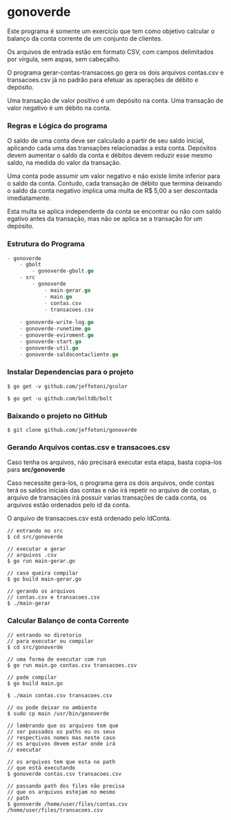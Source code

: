 # gonoverde

Este programa é somente um exercício que tem como objetivo calcular o balanço da conta corrente de um conjunto de clientes.

Os arquivos de entrada estão em formato CSV, com campos delimitados por vírgula, sem aspas, sem cabeçalho.

O programa gerar-contas-transacoes.go gera os dois arquivos contas.csv e transacoes.csv já no padrão para efetuar as operações de débito e depósito.

Uma transação de valor positivo é um depósito​ na conta. Uma transação de valor negativo é um débito​ na conta.

### Regras e Lógica do programa

O saldo de uma conta deve ser calculado a partir de seu saldo inicial, aplicando cada uma das transações relacionadas a esta conta. Depósitos devem aumentar o saldo da conta e débitos devem reduzir esse mesmo saldo, na medida do valor da transação. 

Uma conta pode​ assumir um valor negativo e não existe limite inferior para o saldo da conta. Contudo, cada transação de  débito que termina deixando o saldo da conta negativo implica uma multa de R$ 5,00​ a ser descontada imediatamente. 

Esta multa se aplica independente da conta se encontrar ou não com saldo  egativo antes da transação, mas não se aplica se a transação for um depósito.

### Estrutura do Programa

```go
- gonoverde
	- gbolt
		- gonoverde-gbolt.go
	- src
		- gonoverde
			- main-gerar.go
			- main.go
			- contas.csv
			- transacoes.csv
	
	- gonoverde-write-log.go
	- gonoverde-runetime.go
	- gonoverde-eviroment.go
	- gonoverde-start.go
	- gonoverde-util.go
	- gonoverde-saldocontacliente.go

```

### Instalar Dependencias para o projeto

```
$ go get -v github.com/jeffotoni/gcolor

$ go get -u github.com/boltdb/bolt

```

### Baixando o projeto no GitHub

```
$ git clone github.com/jeffotoni/gonoverde

```

### Gerando Arquivos contas.csv e transacoes.csv

Caso tenha os arquivos, não precisará executar esta etapa, basta copia-los para **src/gonoverde**

Caso necessite gera-los, o programa gera os dois arquivos, onde contas terá os saldos iniciais das contas e não irá repetir no arquivo de contas, o arquivo de transações irá possuir varias transações de cada conta, os arquivos estão ordenados pelo id da conta.

O arquivo de transacoes.csv está ordenado pelo IdConta.

```
// entrando no src
$ cd src/gonoverde

// executar e gerar 
// arquivos .csv
$ go run main-gerar.go

// caso queira compilar
$ go build main-gerar.go

// gerando os arquivos
// contas.csv e transacoes.csv 
$ ./main-gerar

```

### Calcular Balanço de conta Corrente

```
// entrando no diretorio
// para executar ou compilar
$ cd src/gonoverde

// uma forma de executar com run
$ go run main.go contas.csv transacoes.csv

// pode compilar
$ go build main.go

$ ./main contas.csv transacoes.csv

// ou pode deixar no ambiente
$ sudo cp main /usr/bin/gonoverde

// lembrando que os arquivos tem que 
// ser passados os paths ou os seus
// respectivos nomes mas neste caso
// os arquivos devem estar onde irá
// executar

// os arquivos tem que esta no path
// que está executando
$ gonoverde contas.csv transacoes.csv

// passando path dos files não precisa
// que os arquivos estejam no mesmo
// path
$ gonoverde /home/user/files/contas.csv /home/user/files/transacoes.csv

```